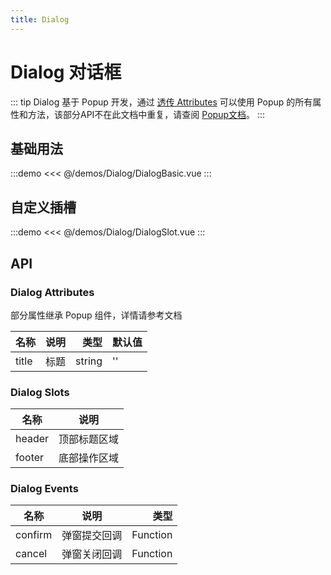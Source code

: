 ```yaml
---
title: Dialog
---
```


# Dialog 对话框

::: tip
Dialog 基于 Popup 开发，通过 [透传 Attributes](https://cn.vuejs.org/guide/components/attrs.html) 可以使用 Popup 的所有属性和方法，该部分API不在此文档中重复，请查阅 [Popup文档](/component/popup.html#api)。
:::

## 基础用法

:::demo
<<< @/demos/Dialog/DialogBasic.vue
:::

## 自定义插槽

:::demo
<<< @/demos/Dialog/DialogSlot.vue
:::

## API

### Dialog Attributes

部分属性继承 Popup 组件，详情请参考文档

| 名称  | 说明  |   类型 | 默认值 |
| ----- | :---: | -----: | ------ |
| title | 标题  | string | ''     |

### Dialog Slots

| 名称   |     说明     |
| ------ | :----------: |
| header | 顶部标题区域 |
| footer | 底部操作区域 |

### Dialog Events

| 名称    |     说明     |     类型 |
| ------- | :----------: | -------: |
| confirm | 弹窗提交回调 | Function |
| cancel  | 弹窗关闭回调 | Function |
